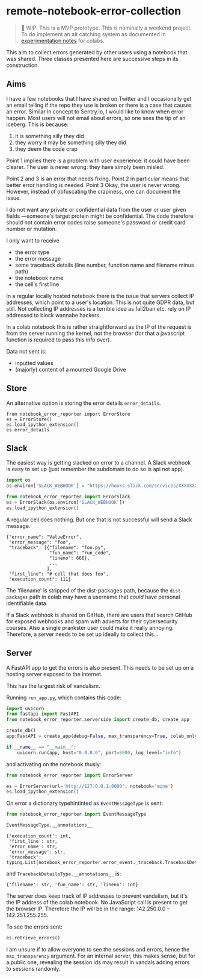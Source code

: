 # remote-notebook-error-collection

> :construction: WIP: This is a MVP prototype. This is nominally a weekend project.
> To do implement an alt catching system as documented in [experimentation notes](experimentation.md)
> for colabs.

This aim to collect errors generated by other users using a notebook that was shared.
Three classes presented here are successive steps in its construction.

## Aims
I have a few notebooks that I have shared on Twitter and 
I occasionally get an email telling if the repo they use is broken
or there is a case that causes an error.
Similar in concept to Sentry.io, I would like to know when error happen.
Most users will not email about errors, so one sees the tip of an iceberg.
This is because:

1. it is something silly they did
2. they worry it may be something silly they did
3. they deem the code crap

Point 1 implies there is a problem with user experience: it could have been clearer.
The user is never wrong: they have simply been misled.

Point 2 and 3 is an error that needs fixing.
Point 2 in particular means that better error handling is needed.
Point 3 Okay, the user is never wrong. However, instead of obfuscating the crapiness,
one can document the issue.

I do not want any private or confidential data from the user or user given fields
—someone's target protein might be confidential.
The code therefore should not contain error codes raise someone's 
password or credit card number or mutation.

I only want to receive

* the error type
* the error message
* some traceback details (line number, function name and filename minus path)
* the notebook name
* the cell's first line

In a regular locally hosted notebook there is the issue that servers collect IP addresses,
which point to a user's location. This is not quite GDPR data, but still.
Not collecting IP addresses is a terrible idea as fail2ban etc. rely on IP addressed to block wannabe hackers.

In a colab notebook this is rather straightforward as the IP of the request is
from the server running the kernel, not the browser (for that a javascript function is required to pass this info over).

Data not sent is:

* inputted values
* (majorly) content of a mounted Google Drive

## Store

An alternative option is storing the error details `error_details`.
```
from notebook_error_reporter import ErrorStore
es = ErrorStore()
es.load_ipython_extension()
es.error_details
```


## Slack
The easiest way is getting slacked on error to a channel.
A Slack webhook is easy to set up (just remember the subdomain to do so is api not app).

```python
import os
os.environ['SLACK_WEBHOOK'] = "https://hooks.slack.com/services/XXXXXXXX"

from notebook_error_reporter import ErrorSlack
es = ErrorSlack(os.environ['SLACK_WEBHOOK'])
es.load_ipython_extension()
```

A regular cell does nothing. But one that is not successful will send a Slack message.

    {"error_name": "ValueError", 
     "error_message": "foo", 
     "traceback": [{"filename": "foo.py",
                    "fun_name": "run_code", 
                    "lineno": 666}, 
                    ...
                   ], 
     "first_line": "# cell that does foo",
     "execution_count": 111}

The 'filename' is stripped of the dist-packages path, 
because the `dist-packages` path in colab may have a username that _could_ have personal identifiable data.

If a Slack webhook is shared on GitHub, there are users that search GitHub for exposed webhooks 
and spam with adverts for their cybersecurity courses.
Also a single prankster user could make it really annoying.
Therefore, a server needs to be set up ideally to collect this...

## Server

A FastAPI app to get the errors is also present.
This needs to be set up on a hosting server exposed to the internet.

This has the largest risk of vandalism.

Running `run_app.py`, which contains this code:
```python
import uvicorn
from fastapi import FastAPI
from notebook_error_reporter.serverside import create_db, create_app

create_db()
app:FastAPI = create_app(debug=False, max_transparency=True, colab_only=False)

if __name__ == "__main__":
    uvicorn.run(app, host="0.0.0.0", port=8000, log_level="info")
```
and activating on the notebook thusly:
```python
from notebook_error_reporter import ErrorServer

es = ErrorServer(url='http://127.0.0.1:8000', notebook='mine')
es.load_ipython_extension()
```

On error a dictionary typehintinted as `EventMessageType` is sent:

```python
from notebook_error_reporter import EventMessageType

EventMessageType.__annotations__
```

    {'execution_count': int,
     'first_line': str,
     'error_name': str,
     'error_message': str,
     'traceback': typing.List[notebook_error_reporter.error_event._traceback.TracebackDetailsType]}

and `TracebackDetailsType.__annotations__` is:

    {'filename': str, 'fun_name': str, 'lineno': int}

The server does keep track of IP addresses to prevent vandalism,
but it's the IP address of the colab notebook. No JavaScript call is present to get the browser IP.
Therefore the IP will be in the range: 142.250.0.0 - 142.251.255.255.

To see the errors sent:

```python
es.retrieve_errors()
```

I am unsure if to allow everyone to see the sessions and errors, hence the `max_transparency` argument.
For an internal server, this makes sense, but for a public one, revealing the session ids may 
result in vandals adding errors to sessions randomly.


